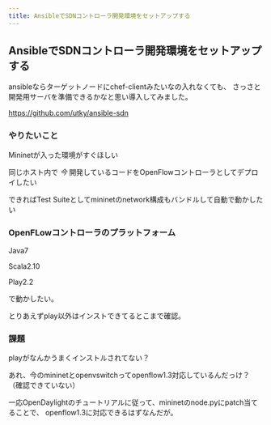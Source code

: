```yaml
---
title: AnsibleでSDNコントローラ開発環境をセットアップする
---
```


## AnsibleでSDNコントローラ開発環境をセットアップする

ansibleならターゲットノードにchef-clientみたいなの入れなくても、
さっさと開発用サーバを準備できるかなと思い導入してみました。

https://github.com/utky/ansible-sdn

### やりたいこと

Mininetが入った環境がすぐほしい

同じホスト内で *今* 開発しているコードをOpenFlowコントローラとしてデプロイしたい

できればTest Suiteとしてmininetのnetwork構成もバンドルして自動で動かしたい

### OpenFLowコントローラのプラットフォーム

Java7

Scala2.10

Play2.2

で動かしたい。

とりあえずplay以外はインストできてるとこまで確認。

### 課題

playがなんかうまくインストルされてない？

あれ、今のmininetとopenvswitchってopenflow1.3対応しているんだっけ？
（確認できていない）

一応OpenDaylightのチュートリアルに従って、mininetのnode.pyにpatch当てることで、
openflow1.3に対応できるはずなんだが。
